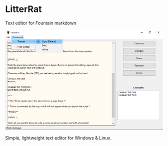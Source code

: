 # LitterRat
Text editor for Fountain markdown

![Windows Screenshot](screenshot.png)

Simple, lightweight text editor for Windows & Linux.
